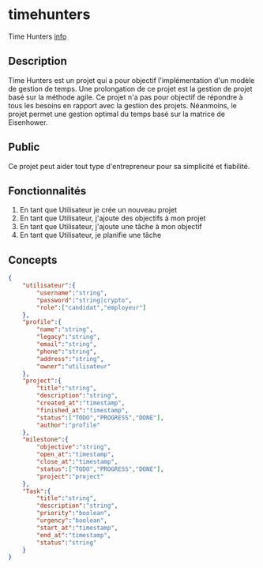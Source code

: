 # timehunters
Time Hunters [info](https://github.com/rocdane/timehunters)

## Description
Time Hunters est un projet qui a pour objectif l'implémentation d'un modèle de gestion de temps. Une prolongation de ce projet est la gestion de projet basé sur la méthode agile. Ce projet n'a pas pour objectif de répondre à tous les besoins en rapport avec la gestion des projets. Néanmoins, le projet permet une gestion optimal du temps basé sur la matrice de Eisenhower.

## Public
Ce projet peut aider tout type d'entrepreneur pour sa simplicité et fiabilité.

## Fonctionnalités
1. En tant que Utilisateur je crée un nouveau projet
2. En tant que Utilisateur, j'ajoute des objectifs à mon projet
3. En tant que Utilisateur, j'ajoute une tâche à mon objectif
4. En tant que Utilisateur, je planifie une tâche

## Concepts

```json
{
	"utilisateur":{
		"username":"string",
		"password":"string|crypto",
		"role":["candidat","employeur"]
	},
	"profile":{
		"name":"string",
		"legacy":"string",
		"email":"string",
		"phone":"string",
		"address":"string",
		"owner":"utilisateur"
	},
	"project":{
		"title":"string",
		"description":"string",
		"created_at":"timestamp",
		"finished_at":"timestamp",
		"status":["TODO","PROGRESS","DONE"],
		"author":"profile"
	},
	"milestone":{
		"objective":"string",
		"open_at":"timestamp",
		"close_at":"timestamp",
		"status":["TODO","PROGRESS","DONE"],
		"project":"project"
	},
	"Task":{
		"title":"string",
		"description":"string",
		"priority":"boolean",
		"urgency":"boolean",
		"start_at":"timestamp",
		"end_at":"timestamp",
		"status":"string"
	}
}
```

